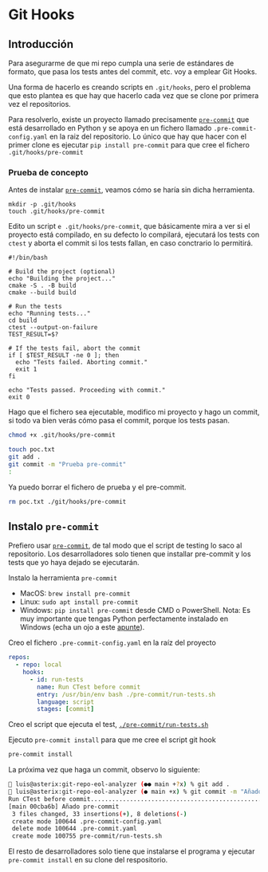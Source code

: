 # Git Hooks

## Introducción

Para asegurarme de que mi repo cumpla una serie de estándares de formato, que pasa los tests antes del commit, etc. voy a emplear Git Hooks.

Una forma de hacerlo es creando scripts en `.git/hooks`, pero el problema que esto plantea es que hay que hacerlo cada vez que se clone por primera vez el repositorios.

Para resolverlo, existe un proyecto llamado precisamente [`pre-commit`](https://pre-commit.com/) que está desarrollado en Python y se apoya en un fichero llamado `.pre-commit-config.yaml` en la raiz del repositorio. Lo único que hay que hacer con el primer clone es ejecutar `pip install pre-commit` para que cree el fichero `.git/hooks/pre-commit`

### Prueba de concepto

Antes de instalar [`pre-commit`](https://pre-commit.com/), veamos cómo se haría sin dicha herramienta.

```shell
mkdir -p .git/hooks
touch .git/hooks/pre-commit
```

Edito un script `e .git/hooks/pre-commit`, que básicamente mira a ver si el proyecto está compilado, en su defecto lo compilará, ejecutará los tests con `ctest` y aborta el commit si los tests fallan, en caso conctrario lo permitirá.

```shell
#!/bin/bash

# Build the project (optional)
echo "Building the project..."
cmake -S . -B build
cmake --build build

# Run the tests
echo "Running tests..."
cd build
ctest --output-on-failure
TEST_RESULT=$?

# If the tests fail, abort the commit
if [ $TEST_RESULT -ne 0 ]; then
  echo "Tests failed. Aborting commit."
  exit 1
fi

echo "Tests passed. Proceeding with commit."
exit 0
```

Hago que el fichero sea ejecutable, modifico mi proyecto y hago un commit, si todo va bien verás cómo pasa el commit, porque los tests pasan.

```bash
chmod +x .git/hooks/pre-commit

touch poc.txt
git add .
git commit -m "Prueba pre-commit"
:
```

Ya puedo borrar el fichero de prueba y el pre-commit.

```bash
rm poc.txt ./git/hooks/pre-commit
```

## Instalo `pre-commit`

Prefiero usar [`pre-commit`](https://pre-commit.com/), de tal modo que el script de testing lo saco al repositorio. Los desarrolladores solo tienen que installar pre-commit y los tests que yo haya dejado se ejecutarán.

Instalo la herramienta `pre-commit`

* MacOS: `brew install pre-commit`
* Linux: `sudo apt install pre-commit`
* Windows: `pip install pre-commit` desde CMD o PowerShell. Nota: Es muy importante que tengas Python perfectamente instalado en Windows (echa un ojo a este [apunte](https://www.luispa.com/desarrollo/2024/08/25/win-desarrollo.html#python-pip-y-pipenv)).

Creo el fichero `.pre-commit-config.yaml` en la raíz del proyecto

```yaml
repos:
  - repo: local
    hooks:
      - id: run-tests
        name: Run CTest before commit
        entry: /usr/bin/env bash ./pre-commit/run-tests.sh
        language: script
        stages: [commit]
```

Creo el script que ejecuta el test, [`./pre-commit/run-tests.sh`](./pre-commit/run-tests.sh)

Ejecuto `pre-commit install` para que me cree el script git hook

```bash
pre-commit install
```

La próxima vez que haga un commit, observo lo siguiente:

```bash
🍏 luis@asterix:git-repo-eol-analyzer (●● main +?x) % git add .
🍏 luis@asterix:git-repo-eol-analyzer (● main +x) % git commit -m "Añado pre-commit"
Run CTest before commit..................................................Passed
[main 00cba6b] Añado pre-commit
 3 files changed, 33 insertions(+), 8 deletions(-)
 create mode 100644 .pre-commit-config.yaml
 delete mode 100644 .pre-commit.yaml
 create mode 100755 pre-commit/run-tests.sh
 ```

El resto de desarrolladores solo tiene que instalarse el programa y ejecutar `pre-commit install` en su clone del respositorio.
